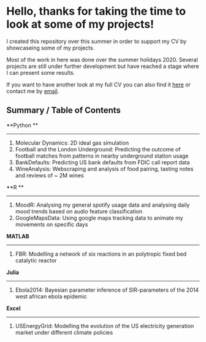 # Hello, thanks for taking the time to look at some of my projects!

I created this repository over this summer in order to support my CV by showcaseing some of my projects.

Most of the work in here was done over the summer holidays 2020. Several projects are still under further development but have reached a stage where I can present some results. 

If you want to have another look at my full CV you can also find it [here](https://1drv.ms/b/s!ApEGPTbuEH9YmG9QJcm3-TaaVJJT?e=fRKI80) or contact me by [email](klotz.dominik@live.com).

## Summary / Table of Contents

**Python **
___
1. Molecular Dynamics: 2D ideal gas simulation
2. Football and the London Underground: Predicting the outcome of football matches from patterns in nearby underground station usage
3. BankDefaults: Predicting US bank defaults from FDIC call report data
4. WineAnalysis: Webscraping and analysis of food pairing, tasting notes and reviews of ~ 2M wines
    
**R **
___
1. MoodR: Analysing my general spotify usage data and analysing daily mood trends based on audio feature classification
2. GoogleMapsData: Using google maps tracking data to animate my movements on specific days
  
**MATLAB**
___
1. FBR: Modelling a network of six reactions in an polytropic fixed bed catalytic reactor 
    
**Julia** 
___
1. Ebola2014: Bayesian parameter inference of SIR-parameters of the 2014 west african ebola epidemic
    
**Excel**
___
1. USEnergyGrid: Modelling the evolution of the US electricity generation market under different climate policies 
    
